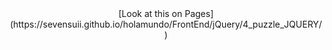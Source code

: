 <center>
  [Look at this on Pages](https://sevensuii.github.io/holamundo/FrontEnd/jQuery/4_puzzle_JQUERY/)
</center>
